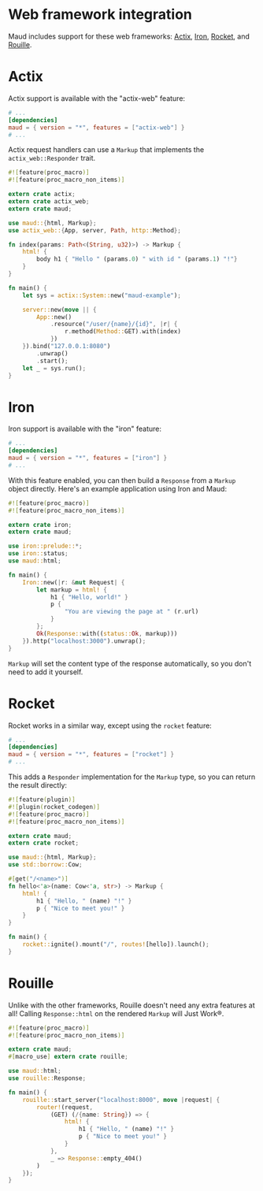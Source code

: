 # Web framework integration

Maud includes support for these web frameworks: [Actix], [Iron], [Rocket], and [Rouille].

[Actix]: https://actix.rs/
[Iron]: http://ironframework.io
[Rocket]: https://rocket.rs/
[Rouille]: https://github.com/tomaka/rouille

# Actix

Actix support is available with the "actix-web" feature:

```toml
# ...
[dependencies]
maud = { version = "*", features = ["actix-web"] }
# ...
```

Actix request handlers can use a `Markup` that implements the `actix_web::Responder` trait.

```rust
#![feature(proc_macro)]
#![feature(proc_macro_non_items)]

extern crate actix;
extern crate actix_web;
extern crate maud;

use maud::{html, Markup};
use actix_web::{App, server, Path, http::Method};

fn index(params: Path<(String, u32)>) -> Markup {
    html! {
        body h1 { "Hello " (params.0) " with id " (params.1) "!"}
    }
}

fn main() { 
    let sys = actix::System::new("maud-example");

    server::new(move || {
        App::new()
            .resource("/user/{name}/{id}", |r| {
                r.method(Method::GET).with(index)
            })
    }).bind("127.0.0.1:8080")
        .unwrap()
        .start();
    let _ = sys.run();
}
```

# Iron

Iron support is available with the "iron" feature:

```toml
# ...
[dependencies]
maud = { version = "*", features = ["iron"] }
# ...
```

With this feature enabled, you can then build a `Response` from a `Markup` object directly. Here's an example application using Iron and Maud:

```rust
#![feature(proc_macro)]
#![feature(proc_macro_non_items)]

extern crate iron;
extern crate maud;

use iron::prelude::*;
use iron::status;
use maud::html;

fn main() {
    Iron::new(|r: &mut Request| {
        let markup = html! {
            h1 { "Hello, world!" }
            p {
                "You are viewing the page at " (r.url)
            }
        };
        Ok(Response::with((status::Ok, markup)))
    }).http("localhost:3000").unwrap();
}
```

`Markup` will set the content type of the response automatically, so you don't need to add it yourself.

# Rocket

Rocket works in a similar way, except using the `rocket` feature:

```toml
# ...
[dependencies]
maud = { version = "*", features = ["rocket"] }
# ...
```

This adds a `Responder` implementation for the `Markup` type, so you can return the result directly:

```rust
#![feature(plugin)]
#![plugin(rocket_codegen)]
#![feature(proc_macro)]
#![feature(proc_macro_non_items)]

extern crate maud;
extern crate rocket;

use maud::{html, Markup};
use std::borrow::Cow;

#[get("/<name>")]
fn hello<'a>(name: Cow<'a, str>) -> Markup {
    html! {
        h1 { "Hello, " (name) "!" }
        p { "Nice to meet you!" }
    }
}

fn main() {
    rocket::ignite().mount("/", routes![hello]).launch();
}
```

# Rouille

Unlike with the other frameworks, Rouille doesn't need any extra features at all! Calling `Response::html` on the rendered `Markup` will Just Work®.

```rust
#![feature(proc_macro)]
#![feature(proc_macro_non_items)]

extern crate maud;
#[macro_use] extern crate rouille;

use maud::html;
use rouille::Response;

fn main() {
    rouille::start_server("localhost:8000", move |request| {
        router!(request,
            (GET) (/{name: String}) => {
                html! {
                    h1 { "Hello, " (name) "!" }
                    p { "Nice to meet you!" }
                }
            },
            _ => Response::empty_404()
        )
    });
}
```
